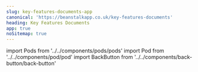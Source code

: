 ```yaml
---
slug: key-features-documents-app
canonical: 'https://beanstalkapp.co.uk/key-features-documents'
heading: Key Features Documents
app: true
noSitemap: true
---
```


import Pods from '../../components/pods/pods'
import Pod from '../../components/pod/pod'
import BackButton from '../../components/back-button/back-button'

<BackButton link='/legals-app'/>

<Pods>
  <Pod externalLink={'/docs/JISAKFD.pdf'} heading={'Beanstalk JISA Key Features'} description={'Key Features of the Beanstalk Junior Individual Savings Account'} type={'isa-terms'}/>
  <Pod externalLink={'/docs/ISAKFD.pdf'} heading={'Beanstalk ISA Key Features'} description={'Key Features of the Beanstalk Individual Savings Account'} type={'isa-terms'}/>
</Pods>